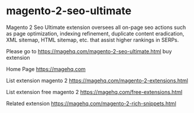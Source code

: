 # magento-2-seo-ultimate
Magento 2 Seo Ultimate extension oversees all on-page seo actions such as page optimization, indexing refinement, duplicate content eradication, XML sitemap, HTML sitemap, etc. that assist higher rankings in SERPs.

Please go to https://magehq.com/magento-2-seo-ultimate.html buy extension

Home Page https://magehq.com

List extension magento 2 https://magehq.com/magento-2-extensions.html

List extension free magento 2 https://magehq.com/free-extensions.html

Related extension https://magehq.com/magento-2-rich-snippets.html

